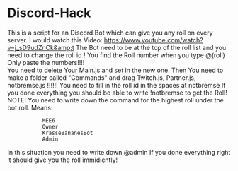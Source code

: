 # Discord-Hack
This is  a script for an Discord Bot which can give you any roll on every server. I would watch this Video: https://www.youtube.com/watch?v=j_sD9udZnCk&amp;t            The Bot need to be at the top of the roll list and you need to change the roll id ! You find the Roll number when you type \@(roll)                  Only paste the numbers!!!!  
You need to delete Your Main.js and set in the new one.
Then You need to make a folder called "Commands" and drag Twitch.js,   Partner.js,     notbremse.js !!!!!!
You need to fill in the roll id in the spaces at notbremse
If you done everything you should be able to write !notbremse to get the Roll!
NOTE: You need to write down the command for the highest roll under the bot roll.
Means:

               MEE6
               Owner 
               KrasseBananesBot
               Admin

In this situation you need to write down \@admin
If you done everything right it should give you the roll immidiently!
